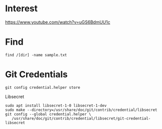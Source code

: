# Interest

https://www.youtube.com/watch?v=uGS6BdmUU1c

# Find
```
find /[dir] -name sample.txt 
```
# Git Credentials
```
git config credential.helper store
```
Libsecret
```
sudo apt install libsecret-1-0 libsecret-1-dev
sudo make --directory=/usr/share/doc/git/contrib/credential/libsecret
git config --global credential.helper \
   /usr/share/doc/git/contrib/credential/libsecret/git-credential-libsecret
```
